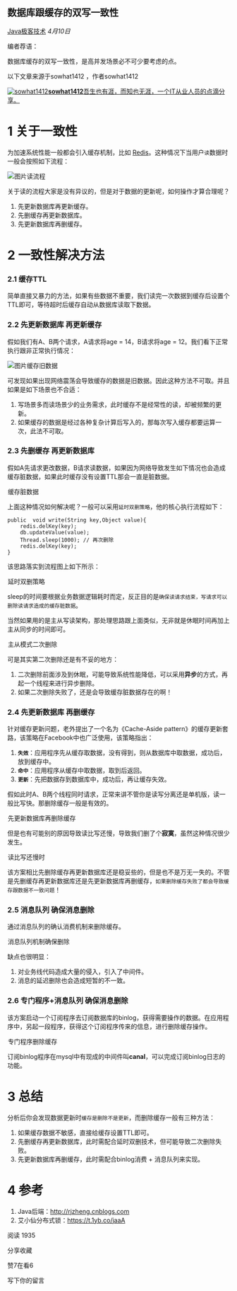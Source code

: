## 数据库跟缓存的双写一致性

[Java极客技术](javascript:void(0);) *4月10日*

编者荐语：

数据库缓存的双写一致性，是高并发场景必不可少要考虑的点。

以下文章来源于sowhat1412 ，作者sowhat1412

[![sowhat1412](http://wx.qlogo.cn/mmhead/Q3auHgzwzM7315IP4VUZVneF7u4hYJXqRma0CMwemKXWCQDiaPmAsRg/0)**sowhat1412**吾生也有涯，而知也无涯，一个IT从业人员的点滴分享。](https://mp.weixin.qq.com/s?__biz=MzkzODE3OTI0Ng==&mid=2247494946&idx=1&sn=72106034d3df570e05f55b87f853aa10&key=c20744b47a3230e119a6b9a25861cf2ebe3998f818e166509f1318f7709b8a93d9d286a42c207fb37b0029e4d9fe8d326a2331a79222993e9a20a0709c1bbc32452944d44c3d92941e712fac8e958d6115db251769abca29d564f17068be6d5a72b91eaf9d01afac80c8971341b2aa283ab0b0fdc19215f160ed12ce94ca7fcb&ascene=0&uin=MjYzNjIyMzg4MQ%3D%3D&devicetype=Windows+10+x64&version=6302019c&lang=zh_CN&exportkey=AZzlVOBIgolTQ4hqhcfM7EQ%3D&pass_ticket=OWtm6r0zC3z9GzIgc9ZkUHdrBKVkEvdzEoV8ZueHfTh%2FnpO1f5kBXoFLutqVP7vF&wx_header=0&fontgear=2#)



# 1 关于一致性 

为加速系统性能一般都会引入缓存机制，比如 [Redis](https://mp.weixin.qq.com/s?__biz=MzI4NjI1OTI4Nw==&mid=2247488832&idx=1&sn=5999893d7fe773f54f7d097ac1c2074d&scene=21#wechat_redirect)。这种情况下当用户`读`数据时一般会按照如下流程：

![图片](https://mmbiz.qpic.cn/mmbiz_png/wJvXicD0z2dVkSedadpZXOO60n7ib3Qv0Rq9iaRYicSe8GGBT2QeicoeVChOruhw1ZDUXmeKW3mKxwlfkvkXU7RgQMA/640?wx_fmt=png&tp=webp&wxfrom=5&wx_lazy=1&wx_co=1)读流程


关于读的流程大家是没有异议的，但是对于数据的更新呢，如何操作才算合理呢？



1. 先更新数据库再更新缓存。
2. 先删缓存再更新数据库。
3. 先更新数据库再删缓存。

# 2 一致性解决方法

### 2.1 缓存TTL

简单直接又暴力的方法，如果有些数据不重要，我们读完一次数据到缓存后设置个TTL即可，等待超时后缓存自动从数据库读取下数据。

### 2.2  先更新数据库 再更新缓存

假如我们有A、B两个请求，A请求将age = 14，B请求将age = 12。我们看下正常执行跟非正常执行情况：

![图片](https://mmbiz.qpic.cn/mmbiz_png/wJvXicD0z2dVkSedadpZXOO60n7ib3Qv0R5zGqEcc3j0A9410aiaiaiaMECevklwmBc8Hia5mnXdnk1cDWOzS5O8ia51w/640?wx_fmt=png&tp=webp&wxfrom=5&wx_lazy=1&wx_co=1)缓存旧数据


可发现如果出现网络震荡会导致缓存的数据是旧数据。因此这种方法不可取。并且如果是如下场景也不合适：



1. 写场景多而读场景少的业务需求，此时缓存不是经常性的读，却被频繁的更新。
2. 如果缓存的数据是经过各种复杂计算后写入的，那每次写入缓存都要运算一次，此法不可取。

### 2.3 先删缓存 再更新数据库

假如A先请求更改数据，B请求读数据，如果因为网络导致发生如下情况也会造成缓存脏数据，如果此时缓存没有设置TTL那会一直是脏数据。

![图片](data:image/gif;base64,iVBORw0KGgoAAAANSUhEUgAAAAEAAAABCAYAAAAfFcSJAAAADUlEQVQImWNgYGBgAAAABQABh6FO1AAAAABJRU5ErkJggg==)缓存脏数据


上面这种情况如何解决呢？一般可以采用`延时双删策略`，他的核心执行流程如下：

```
public  void write(String key,Object value){
    redis.delKey(key);
    db.updateValue(value);
    Thread.sleep(1000); // 再次删除
    redis.delKey(key);
}
```

该思路落实到流程图上如下所示：

![图片](data:image/gif;base64,iVBORw0KGgoAAAANSUhEUgAAAAEAAAABCAYAAAAfFcSJAAAADUlEQVQImWNgYGBgAAAABQABh6FO1AAAAABJRU5ErkJggg==)延时双删策略


sleep的时间要根据业务数据逻辑耗时而定，反正目的是`确保读请求结束，写请求可以删除读请求造成的缓存脏数据`。

当然如果用的是主从写读架构，那处理思路跟上面类似，无非就是休眠时间再加上主从同步的时间即可。

![图片](data:image/gif;base64,iVBORw0KGgoAAAANSUhEUgAAAAEAAAABCAYAAAAfFcSJAAAADUlEQVQImWNgYGBgAAAABQABh6FO1AAAAABJRU5ErkJggg==)主从模式二次删除


可是其实第二次删除还是有不妥的地方：



1. 二次删除前面涉及到休眠，可能导致系统性能降低，可以采用**异步**的方式，再起一个线程来进行异步删除。
2. 如果二次删除失败了，还是会导致缓存脏数据存在的啊！

### 2.4 先更新数据库 再删缓存

针对缓存更新问题，老外提出了一个名为《Cache-Aside pattern》的缓存更新套路，该策略在Facebook中也广泛使用，该策略指出：

1. **`失效`**：应用程序先从缓存取数据，没有得到，则从数据库中取数据，成功后，放到缓存中。
2. **`命中`**：应用程序从缓存中取数据，取到后返回。
3. **`更新`**：先把数据存到数据库中，成功后，再让缓存失效。

假如此时A、B两个线程同时请求，正常来讲不管你是读写分离还是单机版，读一般比写快。那删除缓存一般是有效的。

![图片](data:image/gif;base64,iVBORw0KGgoAAAANSUhEUgAAAAEAAAABCAYAAAAfFcSJAAAADUlEQVQImWNgYGBgAAAABQABh6FO1AAAAABJRU5ErkJggg==)先更新数据库再删除缓存


但是也有可能别的原因导致读比写还慢，导致我们删了个**寂寞**，虽然这种情况很少发生。

![图片](data:image/gif;base64,iVBORw0KGgoAAAANSUhEUgAAAAEAAAABCAYAAAAfFcSJAAAADUlEQVQImWNgYGBgAAAABQABh6FO1AAAAABJRU5ErkJggg==)读比写还慢时


该方案相比先删除缓存再更新数据库还是稳妥些的，但是也不是万无一失的。不管是先删缓存再更新数据库还是先更新数据库再删缓存，`如果删除缓存失败了都会导致缓存跟数据不一致问题`！

### 2.5 消息队列 确保消息删除

通过消息队列的确认消费机制来删除缓存。

![图片](data:image/gif;base64,iVBORw0KGgoAAAANSUhEUgAAAAEAAAABCAYAAAAfFcSJAAAADUlEQVQImWNgYGBgAAAABQABh6FO1AAAAABJRU5ErkJggg==)消息队列机制确保删除


缺点也很明显：

1. 对业务线代码造成大量的侵入，引入了中间件。
2. 消息的延迟删除也会造成短暂的不一致。

### 2.6 专门程序+消息队列 确保消息删除

该方案启动一个订阅程序去订阅数据库的binlog，获得需要操作的数据。在应用程序中，另起一段程序，获得这个订阅程序传来的信息，进行删除缓存操作。

![图片](data:image/gif;base64,iVBORw0KGgoAAAANSUhEUgAAAAEAAAABCAYAAAAfFcSJAAAADUlEQVQImWNgYGBgAAAABQABh6FO1AAAAABJRU5ErkJggg==)专门程序删除缓存


订阅binlog程序在mysql中有现成的中间件叫**canal**，可以完成订阅binlog日志的功能。

# 3 总结

分析后你会发现数据更新时`缓存是删除不是更新`，而删除缓存一般有三种方法：

1. 如果缓存数据不敏感，直接给缓存设置TTL即可。
2. 先删缓存再更新数据库，此时需配合延时双删技术，但可能导致二次删除失败。
3. 先更新数据库再删缓存，此时需配合binlog消费 + 消息队列来实现。

# 4 参考

1. Java后端：http://rjzheng.cnblogs.com
2. 艾小仙分布式锁：https://t.1yb.co/jaaA

阅读 1935

分享收藏

赞7在看6

写下你的留言